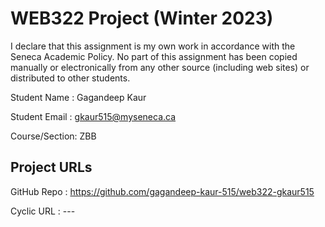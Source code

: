 # WEB322 Project (Winter 2023)

I declare that this assignment is my own work in accordance with the Seneca Academic Policy.
No part of this assignment has been copied manually or electronically from any other source
(including web sites) or distributed to other students.

Student Name  : Gagandeep Kaur

Student Email : gkaur515@myseneca.ca

Course/Section: ZBB

## Project URLs
GitHub Repo   : https://github.com/gagandeep-kaur-515/web322-gkaur515

Cyclic URL    : ---
